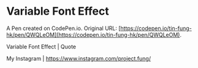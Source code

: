 # Variable Font Effect

A Pen created on CodePen.io. Original URL: [https://codepen.io/tin-fung-hk/pen/QWQLeOM](https://codepen.io/tin-fung-hk/pen/QWQLeOM).

Variable Font Effect | Quote

My Instagram | https://www.instagram.com/project.fung/